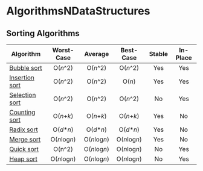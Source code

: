 # AlgorithmsNDataStructures

## Sorting Algorithms

| Algorithm | Worst-Case | Average | Best-Case | Stable | In-Place|
| --- | :---: | :---: |:---: | :---: | :---: |
| [Bubble sort](/AlgorithmsNDataStructures/AlgorithmsNDataStructures/SortingAlgorithms/BubbleSort.cs) | O(*n*^2) | O(*n*^2) | O(*n*^2) | Yes | Yes |
| [Insertion sort](/AlgorithmsNDataStructures/AlgorithmsNDataStructures/SortingAlgorithms/InsertionSort.cs) | O(*n*^2)  | O(*n*^2) | O(*n*) | Yes | Yes |
| [Selection sort](/AlgorithmsNDataStructures/AlgorithmsNDataStructures/SortingAlgorithms/SelectionSort.cs) | O(*n*^2) | O(*n*^2) | O(*n*^2) | No | Yes |  
| [Counting sort](/AlgorithmsNDataStructures/AlgorithmsNDataStructures/SortingAlgorithms/CountingSort.cs) | O(*n*+*k*) | O(*n*+*k*) | O(*n*+*k*) | Yes | No |
| [Radix sort](/AlgorithmsNDataStructures/AlgorithmsNDataStructures/SortingAlgorithms/RadixSort.cs) | O(*d***n*) | O(*d***n*) | O(*d***n*) | Yes | No |
| [Merge sort](/AlgorithmsNDataStructures/AlgorithmsNDataStructures/SortingAlgorithms/MergeSort.cs) | O(*n*log*n*) | O(*n*log*n*) | O(*n*log*n*) | Yes | No |
| [Quick sort](/AlgorithmsNDataStructures/AlgorithmsNDataStructures/SortingAlgorithms/QuickSort.cs) | O(n^2) | O(*n*log*n*) | O(*n*log*n*) | No | Yes|
| [Heap sort](/AlgorithmsNDataStructures/AlgorithmsNDataStructures/SortingAlgorithms/HeapSort.cs) | O(*n*log*n*) | O(*n*log*n*) | O(*n*log*n*) | No | Yes |
